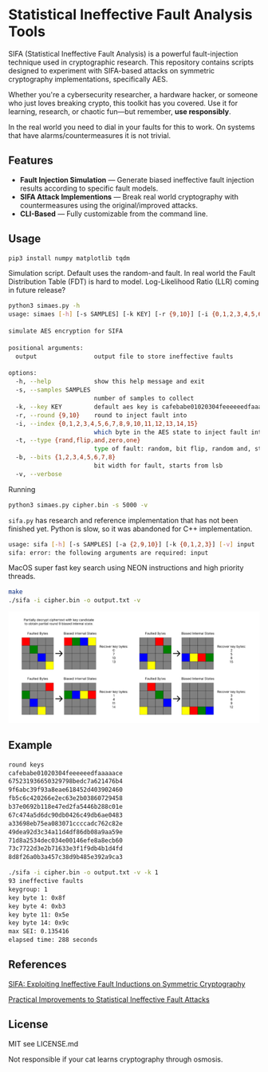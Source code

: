 
# Statistical Ineffective Fault Analysis Tools

SIFA (Statistical Ineffective Fault Analysis) is a powerful fault-injection technique used in cryptographic research. This repository contains scripts designed to experiment with SIFA-based attacks on symmetric cryptography implementations, specifically AES.  

Whether you're a cybersecurity researcher, a hardware hacker, or someone who just loves breaking crypto, this toolkit has you covered. Use it for learning, research, or chaotic fun—but remember, **use responsibly**.

In the real world you need to dial in your faults for this to work. On systems that have alarms/countermeasures it is not trivial.

## Features
- **Fault Injection Simulation** — Generate biased ineffective fault injection results according to specific fault models.
- **SIFA Attack Implementions** — Break real world cryptography with countermeasures using the original/improved attacks.
- **CLI-Based** — Fully customizable from the command line.

## Usage
```bash
pip3 install numpy matplotlib tqdm
```

Simulation script. Default uses the random-and fault. In real world the Fault Distribution Table (FDT) is hard to model. Log-Likelihood Ratio (LLR) coming in future release?
```bash
python3 simaes.py -h
usage: simaes [-h] [-s SAMPLES] [-k KEY] [-r {9,10}] [-i {0,1,2,3,4,5,6,7,8,9,10,11,12,13,14,15}] [-t {rand,flip,and,zero,one}] [-b {1,2,3,4,5,6,7,8}] [-v] output

simulate AES encryption for SIFA

positional arguments:
  output                output file to store ineffective faults

options:
  -h, --help            show this help message and exit
  -s, --samples SAMPLES
                        number of samples to collect
  -k, --key KEY         default aes key is cafebabe01020304feeeeeedfaaaaace
  -r, --round {9,10}    round to inject fault into
  -i, --index {0,1,2,3,4,5,6,7,8,9,10,11,12,13,14,15}
                        which byte in the AES state to inject fault into
  -t, --type {rand,flip,and,zero,one}
                        type of fault: random, bit flip, random and, stuck at zero, stuck at one. paper section 3.1, FDT needs to produce bias
  -b, --bits {1,2,3,4,5,6,7,8}
                        bit width for fault, starts from lsb
  -v, --verbose
```
Running
```bash
python3 simaes.py cipher.bin -s 5000 -v
```

`sifa.py` has research and reference implementation that has not been finished yet. Python is slow, so it was abandoned for C++ implementation.
```bash
usage: sifa [-h] [-s SAMPLES] [-a {2,9,10}] [-k {0,1,2,3}] [-v] input
sifa: error: the following arguments are required: input
```

MacOS super fast key search using NEON instructions and high priority threads.
```bash
make
./sifa -i cipher.bin -o output.txt -v
```

![no alt text sorry](pd9.png "Partial decrypt to round 9")

## Example
```bash
round keys
cafebabe01020304feeeeeedfaaaaace
675231936650329798bedc7a621476b4
9f6abc39f93a8eae618452d403902460
fb5c6c420266e2ec63e2b03860729458
b37e0692b118e47ed2fa5446b288c01e
67c474a5d6dc90db0426c49db6ae0483
a33698eb75ea083071ccccadc762c82e
49dea92d3c34a11d4df86db08a9aa59e
71d8a2534dec034e00146efe8a8ecb60
73c7722d3e2b71633e3f1f9db4b1d4fd
8d8f26a0b3a457c38d9b485e392a9ca3
```

```bash
./sifa -i cipher.bin -o output.txt -v -k 1
93 ineffective faults
keygroup: 1
key byte 1: 0x8f
key byte 4: 0xb3
key byte 11: 0x5e
key byte 14: 0x9c
max SEI: 0.135416
elapsed time: 288 seconds
```

## References
[SIFA: Exploiting Ineffective Fault Inductions on Symmetric Cryptography](https://eprint.iacr.org/2018/071.pdf)

[Practical Improvements to Statistical Ineffective Fault Attacks](https://eprint.iacr.org/2024/284.pdf)

## License
MIT see LICENSE.md

Not responsible if your cat learns cryptography through osmosis.
